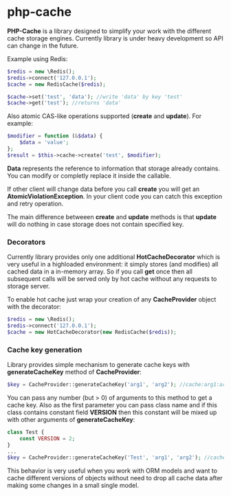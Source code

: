 php-cache
=========
**PHP-Cache** is a library designed to simplify your work with the different cache storage engines. Currently library is under heavy development so API can change in the future.

Example using Redis:

```php
$redis = new \Redis();
$redis->connect('127.0.0.1');
$cache = new RedisCache($redis);

$cache->set('test', 'data'); //write 'data' by key 'test'
$cache->get('test'); //returns 'data'
```

Also atomic CAS-like operations supported (**create** and **update**). For example:

```php
$modifier = function (&$data) {
    $data = 'value';
};
$result = $this->cache->create('test', $modifier);
```

**Data** represents the reference to information that storage already contains. You can modify or completly replace it inside the callable.

If other client will change data before you call **create** you will get an **AtomicViolationException**. In your client code you can catch this exception and retry operation.

The main difference betweeen **create** and **update** methods is that **update** will do nothing in case storage does not contain specified key.

### Decorators
Currently library provides only one additional **HotCacheDecorator** which is very useful in a highloaded environment: it simply stores (and modifies) all cached data in a in-memory array. So if you call **get** once then all subsequent calls will be served only by hot cache without any requests to storage server.

To enable hot cache just wrap your creation of any **CacheProvider** object with the decorator:

```php
$redis = new \Redis();
$redis->connect('127.0.0.1');
$cache = new HotCacheDecorator(new RedisCache($redis));
```

### Cache key generation
Library provides simple mechanism to generate cache keys with **generateCacheKey** method of **CacheProvider**:
```php
$key = CacheProvider::generateCacheKey('arg1', 'arg2'); //cache:arg1:arg2
```
You can pass any number (but > 0) of arguments to this method to get a cache key. Also as the first parameter you can pass class name and if this class contains constant field **VERSION** then this constant will be mixed up with other arguments of **generateCacheKey**:

```php
class Test {
    const VERSION = 2;
}
...
$key = CacheProvider::generateCacheKey('Test', 'arg1', 'arg2'); //cache:Test:arg1:arg2:2
```
This behavior is very useful when you work with ORM models and want to cache different versions of objects without need to drop all cache data after making some changes in a small single model.